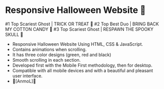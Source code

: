 # Responsive Halloween Website 🎃
#1 Top Scariest Ghost | TRICK OR TREAT 🎃
#2 Top Best Duo | BRING BACK MY COTTON CANDY 🎃
#3 Top Scariest  Ghost | RESPAWN THE SPOOKY SKULL 🎃

- Responsive Halloween Website Using HTML, CSS & JavaScript.
- Contains animations when scrolling.
- It has three color designs (green, red and black)
- Smooth scrolling in each section.
- Developed first with the Mobile First methodology, then for desktop.
- Compatible with all mobile devices and with a beautiful and pleasant user interface.
- 🎃[AnmoL]🎃
